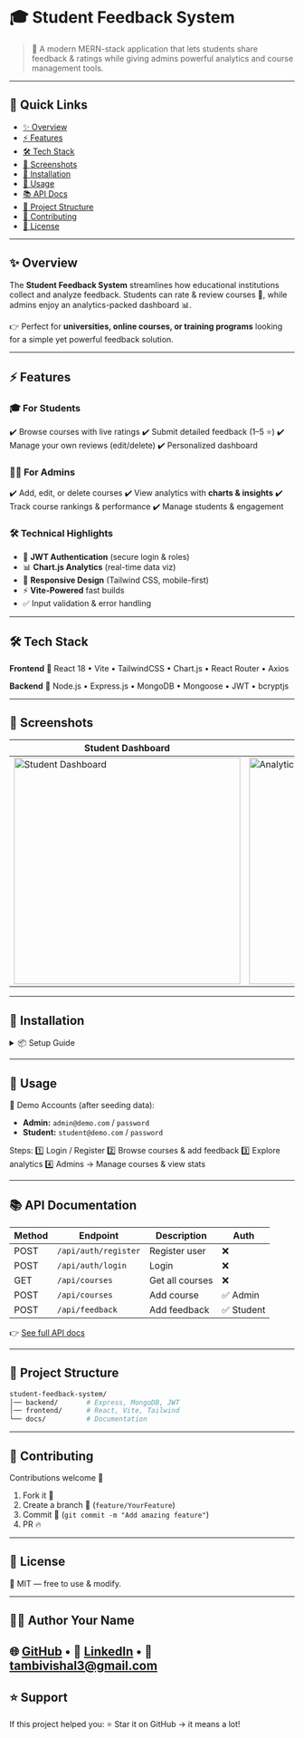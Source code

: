 
# 🎓 Student Feedback System

> 🚀 A modern MERN-stack application that lets students share feedback & ratings while giving admins powerful analytics and course management tools.


---

## 📌 Quick Links

* [✨ Overview](#-overview)
* [⚡ Features](#-features)
* [🛠 Tech Stack](#-tech-stack)
* [📸 Screenshots](#-screenshots)
* [🚀 Installation](#-installation)
* [🎯 Usage](#-usage)
* [📚 API Docs](#-api-documentation)
* [📂 Project Structure](#-project-structure)
* [🤝 Contributing](#-contributing)
* [📄 License](#-license)

---

## ✨ Overview

The **Student Feedback System** streamlines how educational institutions collect and analyze feedback.
Students can rate & review courses 📑, while admins enjoy an analytics-packed dashboard 📊.

👉 Perfect for **universities, online courses, or training programs** looking for a simple yet powerful feedback solution.

---

## ⚡ Features

### 🎓 For Students

✔️ Browse courses with live ratings
✔️ Submit detailed feedback (1–5 ⭐)
✔️ Manage your own reviews (edit/delete)
✔️ Personalized dashboard

### 👨‍💼 For Admins

✔️ Add, edit, or delete courses
✔️ View analytics with **charts & insights**
✔️ Track course rankings & performance
✔️ Manage students & engagement

### 🛠 Technical Highlights

* 🔐 **JWT Authentication** (secure login & roles)
* 📊 **Chart.js Analytics** (real-time data viz)
* 📱 **Responsive Design** (Tailwind CSS, mobile-first)
* ⚡ **Vite-Powered** fast builds
* ✅ Input validation & error handling

---

## 🛠 Tech Stack

**Frontend**
🔹 React 18 • Vite • TailwindCSS • Chart.js • React Router • Axios

**Backend**
🔹 Node.js • Express.js • MongoDB • Mongoose • JWT • bcryptjs

---

## 📸 Screenshots

| Student Dashboard | Analytics View | Admin Panel |
| ----------------- | -------------- | ----------- |
| <img src="https://github.com/user-attachments/assets/232674a5-2e85-427f-9bd1-868b4d8a8991" alt="Student Dashboard" width="400"/> | <img src="https://github.com/user-attachments/assets/f4796607-dd7f-4386-abf7-641b0ccf5b92" alt="Analytics View" width="400"/> | <img src="https://github.com/user-attachments/assets/86b1016a-e2dc-49fe-a596-dffd1f7dbd39" alt="Admin Panel" width="400"/> |

---

## 🚀 Installation

<details>
<summary>📦 Setup Guide</summary>

### Prerequisites

* Node.js (v14+)
* MongoDB (local or Atlas)
* npm / yarn

### Backend Setup

```bash
git clone https://github.com/yourusername/student-feedback-system.git
cd student-feedback-system/backend
npm install
cp .env.example .env
npm run dev
```

### Frontend Setup

```bash
cd ../frontend
npm install
npm run dev
```

➡️ **App runs at**:

* Frontend → `http://localhost:3000`
* Backend API → `http://localhost:5000`

</details>  

---

## 🎯 Usage

🔑 Demo Accounts (after seeding data):

* **Admin:** `admin@demo.com` / `password`
* **Student:** `student@demo.com` / `password`

Steps:
1️⃣ Login / Register
2️⃣ Browse courses & add feedback
3️⃣ Explore analytics
4️⃣ Admins → Manage courses & view stats

---

## 📚 API Documentation

| Method | Endpoint             | Description     | Auth      |
| ------ | -------------------- | --------------- | --------- |
| POST   | `/api/auth/register` | Register user   | ❌         |
| POST   | `/api/auth/login`    | Login           | ❌         |
| GET    | `/api/courses`       | Get all courses | ❌         |
| POST   | `/api/courses`       | Add course      | ✅ Admin   |
| POST   | `/api/feedback`      | Add feedback    | ✅ Student |

👉 [See full API docs](docs/API.md)

---

## 📂 Project Structure

```bash
student-feedback-system/
│── backend/       # Express, MongoDB, JWT
│── frontend/      # React, Vite, Tailwind
└── docs/          # Documentation
```

---

## 🤝 Contributing

Contributions welcome 🎉

1. Fork it 🍴
2. Create a branch 🌱 (`feature/YourFeature`)
3. Commit 📝 (`git commit -m "Add amazing feature"`)
4. PR 🔥

---

## 📄 License

📌 MIT — free to use & modify.

---

## 👨‍💻 Author **Your Name** 
🌐 [GitHub](https://github.com/vishal-tambi) • 💼 [LinkedIn](https://linkedin.com/in/vishal-tambi-b180b724b/) • 📧 [tambivishal3@gmail.com](mailto:tambivishal3@gmail.com)
---

## ⭐ Support

If this project helped you:
⭐ Star it on GitHub → it means a lot!
